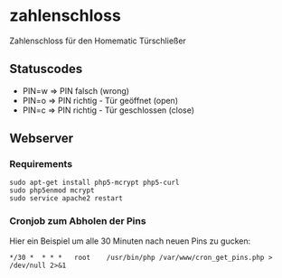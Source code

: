 # zahlenschloss
Zahlenschloss für den Homematic Türschließer

## Statuscodes
- PIN=w => PIN falsch (wrong)
- PIN=o => PIN richtig - Tür geöffnet (open)
- PIN=c => PIN richtig - Tür geschlossen (close)

## Webserver
### Requirements
```
sudo apt-get install php5-mcrypt php5-curl
sudo php5enmod mcrypt
sudo service apache2 restart
```

### Cronjob zum Abholen der Pins
Hier ein Beispiel um alle 30 Minuten nach neuen Pins zu gucken:
```
*/30 *	* * *	root	/usr/bin/php /var/www/cron_get_pins.php > /dev/null 2>&1
```

